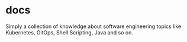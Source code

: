 # docs

Simply a collection of knowledge about software engineering topics like Kubernetes, GitOps, Shell Scripting, Java and so on.
